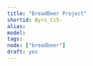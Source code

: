 ```yaml
---
title: "BreadBeer Project"
shortid: Byrs_CiS-
alias:
model:
tags:
node: ["breadbeer"]
draft: yes
---
```


